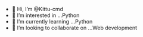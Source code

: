 - 👋 Hi, I’m @Kittu-cmd
- 👀 I’m interested in ...Python
- 🌱 I’m currently learning ...Python
- 💞️ I’m looking to collaborate on ...Web development

<!---
Kittu-cmd/Kittu-cmd is a ✨ special ✨ repository because its `README.md` (this file) appears on your GitHub profile.
You can click the Preview link to take a look at your changes.
--->
